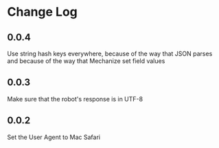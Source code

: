 # Change Log

## 0.0.4

Use string hash keys everywhere, because of the way that JSON parses and because of the way that Mechanize set field values

## 0.0.3

Make sure that the robot's response is in UTF-8

## 0.0.2

Set the User Agent to Mac Safari
